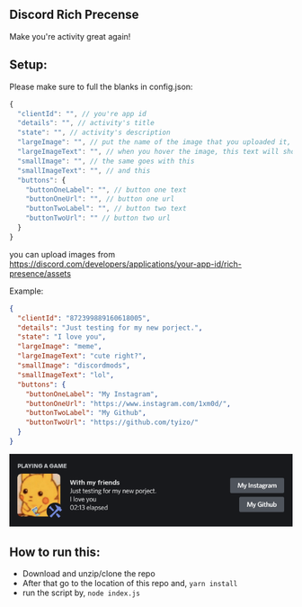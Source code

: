 ## Discord Rich Precense

Make you're activity great again!

## Setup:

Please make sure to full the blanks in config.json:

```js
{
  "clientId": "", // you're app id
  "details": "", // activity's title
  "state": "", // activity's description
  "largeImage": "", // put the name of the image that you uploaded it, It'll be large image
  "largeImageText": "", // when you hover the image, this text will shown
  "smallImage": "", // the same goes with this
  "smallImageText": "", // and this
  "buttons": {
    "buttonOneLabel": "", // button one text
    "buttonOneUrl": "", // button one url
    "buttonTwoLabel": "", // button two text
    "buttonTwoUrl": "" // button two url
  }
}
```

you can upload images from https://discord.com/developers/applications/your-app-id/rich-presence/assets

Example:

```json
{
  "clientId": "872399889160618005",
  "details": "Just testing for my new porject.",
  "state": "I love you",
  "largeImage": "meme",
  "largeImageText": "cute right?",
  "smallImage": "discordmods",
  "smallImageText": "lol",
  "buttons": {
    "buttonOneLabel": "My Instagram",
    "buttonOneUrl": "https://www.instagram.com/1xm0d/",
    "buttonTwoLabel": "My Github",
    "buttonTwoUrl": "https://github.com/tyizo/"
  }
}
```

![image](./screenshots/Screenshot_1.png)

## How to run this:

- Download and unzip/clone the repo
- After that go to the location of this repo and, `yarn install`
- run the script by, `node index.js`

